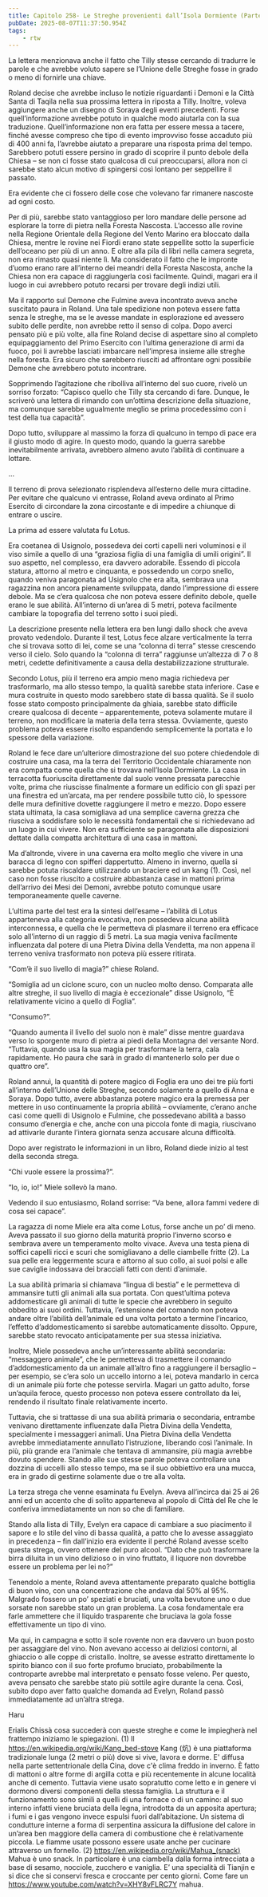 ```yaml
---
title: Capitolo 258- Le Streghe provenienti dall’Isola Dormiente (Parte I)
pubDate: 2025-08-07T11:37:50.954Z
tags:
    - rtw
---
```



La lettera menzionava anche il fatto che Tilly stesse cercando di tradurre le parole e che avrebbe voluto sapere se l’Unione delle Streghe fosse in grado o meno di fornirle una chiave.


Roland decise che avrebbe incluso le notizie riguardanti i Demoni e la Città Santa di Taqila nella sua prossima lettera in riposta a Tilly. Inoltre, voleva aggiungere anche un disegno di Soraya degli eventi precedenti. Forse quell’informazione avrebbe potuto in qualche modo aiutarla con la sua traduzione. Quell’informazione non era fatta per essere messa a tacere, finché avesse compreso che tipo di evento improvviso fosse accaduto più di 400 anni fa, l’avrebbe aiutato a preparare una risposta prima del tempo. Sarebbero potuti essere persino in grado di scoprire il punto debole della Chiesa – se non ci fosse stato qualcosa di cui preoccuparsi, allora non ci sarebbe stato alcun motivo di spingersi così lontano per seppellire il passato.


Era evidente che ci fossero delle cose che volevano far rimanere nascoste ad ogni costo.


Per di più, sarebbe stato vantaggioso per loro mandare delle persone ad esplorare la torre di pietra nella Foresta Nascosta. L’accesso alle rovine nella Regione Orientale della Regione del Vento Marino era bloccato dalla Chiesa, mentre le rovine nei Fiordi erano state seppellite sotto la superficie dell’oceano per più di un anno. E oltre alla pila di libri nella camera segreta, non era rimasto quasi niente lì. Ma considerato il fatto che le impronte d’uomo erano rare all’interno dei meandri della Foresta Nascosta, anche la Chiesa non era capace di raggiungerla così facilmente. Quindi, magari era il luogo in cui avrebbero potuto recarsi per trovare degli indizi utili.


Ma il rapporto sul Demone che Fulmine aveva incontrato aveva anche suscitato paura in Roland. Una tale spedizione non poteva essere fatta senza le streghe, ma se le avesse mandate in esplorazione ed avessero subito delle perdite, non avrebbe retto il senso di colpa. Dopo averci pensato più e più volte, alla fine Roland decise di aspettare sino al completo equipaggiamento del Primo Esercito con l’ultima generazione di armi da fuoco, poi li avrebbe lasciati imbarcare nell’impresa insieme alle streghe nella foresta. Era sicuro che sarebbero riusciti ad affrontare ogni possibile Demone che avrebbero potuto incontrare.


Sopprimendo l’agitazione che ribolliva all’interno del suo cuore, rivelò un sorriso forzato: “Capisco quello che Tilly sta cercando di fare. Dunque, le scriverò una lettera di rimando con un’ottima descrizione della situazione, ma comunque sarebbe ugualmente meglio se prima procedessimo con i test della tua capacità”.


Dopo tutto, sviluppare al massimo la forza di qualcuno in tempo di pace era il giusto modo di agire. In questo modo, quando la guerra sarebbe inevitabilmente arrivata, avrebbero almeno avuto l’abilità di continuare a lottare.


…


Il terreno di prova selezionato risplendeva all’esterno delle mura cittadine. Per evitare che qualcuno vi entrasse, Roland aveva ordinato al Primo Esercito di circondare la zona circostante e di impedire a chiunque di entrare o uscire.


La prima ad essere valutata fu Lotus.


Era coetanea di Usignolo, possedeva dei corti capelli neri voluminosi e il viso simile a quello di una “graziosa figlia di una famiglia di umili origini”. Il suo aspetto, nel complesso, era davvero adorabile. Essendo di piccola statura, attorno al metro e cinquanta, e possedendo un corpo snello, quando veniva paragonata ad Usignolo che era alta, sembrava una ragazzina non ancora pienamente sviluppata, dando l’impressione di essere debole. Ma se c’era qualcosa che non poteva essere definito debole, quelle erano le sue abilità. All’interno di un’area di 5 metri, poteva facilmente cambiare la topografia del terreno sotto i suoi piedi.


La descrizione presente nella lettera era ben lungi dallo shock che aveva provato vedendolo. Durante il test, Lotus fece alzare verticalmente la terra che si trovava sotto di lei, come se una “colonna di terra” stesse crescendo verso il cielo. Solo quando la “colonna di terra” raggiunse un’altezza di 7 o 8 metri, cedette definitivamente a causa della destabilizzazione strutturale.


Secondo Lotus, più il terreno era ampio meno magia richiedeva per trasformarlo, ma allo stesso tempo, la qualità sarebbe stata inferiore. Case e mura costruite in questo modo sarebbero state di bassa qualità. Se il suolo fosse stato composto principalmente da ghiaia, sarebbe stato difficile creare qualcosa di decente – apparentemente, poteva solamente mutare il terreno, non modificare la materia della terra stessa. Ovviamente, questo problema poteva essere risolto espandendo semplicemente la portata e lo spessore della variazione.


Roland le fece dare un’ulteriore dimostrazione del suo potere chiedendole di costruire una casa, ma la terra del Territorio Occidentale chiaramente non era compatta come quella che si trovava nell’Isola Dormiente. La casa in terracotta fuoriuscita direttamente dal suolo venne pressata parecchie volte, prima che riuscisse finalmente a formare un edificio con gli spazi per una finestra ed un’arcata, ma per rendere possibile tutto ciò, lo spessore delle mura definitive dovette raggiungere il metro e mezzo. Dopo essere stata ultimata, la casa somigliava ad una semplice caverna grezza che riusciva a soddisfare solo le necessità fondamentali che si richiedevano ad un luogo in cui vivere. Non era sufficiente se paragonata alle disposizioni dettate dalla compatta architettura di una casa in mattoni.


Ma d’altronde, vivere in una caverna era molto meglio che vivere in una baracca di legno con spifferi dappertutto. Almeno in inverno, quella si sarebbe potuta riscaldare utilizzando un braciere ed un kang (1). Così, nel caso non fosse riuscito a costruire abbastanza case in mattoni prima dell’arrivo dei Mesi dei Demoni, avrebbe potuto comunque usare temporaneamente quelle caverne.


L’ultima parte del test era la sintesi dell’esame – l’abilità di Lotus apparteneva alla categoria evocativa, non possedeva alcuna abilità interconnessa, e quella che le permetteva di plasmare il terreno era efficace solo all’interno di un raggio di 5 metri. La sua magia veniva facilmente influenzata dal potere di una Pietra Divina della Vendetta, ma non appena il terreno veniva trasformato non poteva più essere ritirata.


“Com’è il suo livello di magia?” chiese Roland.


“Somiglia ad un ciclone scuro, con un nucleo molto denso. Comparata alle altre streghe, il suo livello di magia è eccezionale” disse Usignolo, “Ѐ relativamente vicino a quello di Foglia”.


“Consumo?”.


“Quando aumenta il livello del suolo non è male” disse mentre guardava verso lo sporgente muro di pietra ai piedi della Montagna del versante Nord. “Tuttavia, quando usa la sua magia per trasformare la terra, cala rapidamente. Ho paura che sarà in grado di mantenerlo solo per due o quattro ore”.


Roland annuì, la quantità di potere magico di Foglia era uno dei tre più forti all’interno dell’Unione delle Streghe, secondo solamente a quello di Anna e Soraya. Dopo tutto, avere abbastanza potere magico era la premessa per mettere in uso continuamente la propria abilità – ovviamente, c’erano anche casi come quelli di Usignolo e Fulmine, che possedevano abilità a basso consumo d’energia e che, anche con una piccola fonte di magia, riuscivano ad attivarle durante l’intera giornata senza accusare alcuna difficoltà.


Dopo aver registrato le informazioni in un libro, Roland diede inizio al test della seconda strega.


“Chi vuole essere la prossima?”.


“Io, io, io!” Miele sollevò la mano.


Vedendo il suo entusiasmo, Roland sorrise: “Va bene, allora fammi vedere di cosa sei capace”.


La ragazza di nome Miele era alta come Lotus, forse anche un po’ di meno. Aveva passato il suo giorno della maturità proprio l’inverno scorso e sembrava avere un temperamento molto vivace. Aveva una testa piena di soffici capelli ricci e scuri che somigliavano a delle ciambelle fritte (2). La sua pelle era leggermente scura e attorno al suo collo, ai suoi polsi e alle sue caviglie indossava dei bracciali fatti con denti d’animale.


La sua abilità primaria si chiamava “lingua di bestia” e le permetteva di ammansire tutti gli animali alla sua portata. Con quest’ultima poteva addomesticare gli animali di tutte le specie che avrebbero in seguito obbedito ai suoi ordini. Tuttavia, l’estensione del comando non poteva andare oltre l’abilità dell’animale ed una volta portato a termine l’incarico, l’effetto d’addomesticamento si sarebbe automaticamente dissolto. Oppure, sarebbe stato revocato anticipatamente per sua stessa iniziativa.


Inoltre, Miele possedeva anche un’interessante abilità secondaria: “messaggero animale”, che le permetteva di trasmettere il comando d’addomesticamento da un animale all’altro fino a raggiungere il bersaglio – per esempio, se c’era solo un uccello intorno a lei, poteva mandarlo in cerca di un animale più forte che potesse servirla. Magari un gatto adulto, forse un’aquila feroce, questo processo non poteva essere controllato da lei, rendendo il risultato finale relativamente incerto.


Tuttavia, che si trattasse di una sua abilità primaria o secondaria, entrambe venivano direttamente influenzate dalla Pietra Divina della Vendetta, specialmente i messaggeri animali. Una Pietra Divina della Vendetta avrebbe immediatamente annullato l’istruzione, liberando così l’animale. In più, più grande era l’animale che tentava di ammansire, più magia avrebbe dovuto spendere. Stando alle sue stesse parole poteva controllare una dozzina di uccelli allo stesso tempo, ma se il suo obbiettivo era una mucca, era in grado di gestirne solamente due o tre alla volta.


La terza strega che venne esaminata fu Evelyn. Aveva all’incirca dai 25 ai 26 anni ed un accento che di solito apparteneva al popolo di Città del Re che le conferiva immediatamente un non so che di familiare.


Stando alla lista di Tilly, Evelyn era capace di cambiare a suo piacimento il sapore e lo stile del vino di bassa qualità, a patto che lo avesse assaggiato in precedenza – fin dall’inizio era evidente il perché Roland avesse scelto questa strega, ovvero ottenere del puro alcool. “Dato che può trasformare la birra diluita in un vino delizioso o in vino fruttato, il liquore non dovrebbe essere un problema per lei no?”


Tenendolo a mente, Roland aveva attentamente preparato qualche bottiglia di buon vino, con una concentrazione che andava dal 50% al 95%. Malgrado fossero un po’ speziati e bruciati, una volta bevutone uno o due sorsate non sarebbe stato un gran problema. La cosa fondamentale era farle ammettere che il liquido trasparente che bruciava la gola fosse effettivamente un tipo di vino.


Ma qui, in campagna e sotto il sole rovente non era davvero un buon posto per assaggiare del vino. Non avevano accesso ai deliziosi contorni, al ghiaccio o alle coppe di cristallo. Inoltre, se avesse estratto direttamente lo spirito bianco con il suo forte profumo bruciato, probabilmente la controparte avrebbe mal interpretato e pensato fosse veleno. Per questo, aveva pensato che sarebbe stato più sottile agire durante la cena. Così, subito dopo aver fatto qualche domanda ad Evelyn, Roland passò immediatamente ad un’altra strega.






Haru






Erialis Chissà cosa succederà con queste streghe e come le impiegherà nel frattempo iniziamo le spiegazioni. (1) Il https://en.wikipedia.org/wiki/Kang_bed-stove Kang  (炕)  è una piattaforma tradizionale lunga (2 metri o più) dove si vive, lavora e dorme. E' diffusa nella parte settentrionale della Cina, dove c'è clima freddo in inverno. È fatto di mattoni o altre forme di argilla cotta e più recentemente in alcune località anche di cemento. Tuttavia viene usato sopratutto come letto e in genere vi dormono diversi componenti della stessa famiglia. 
La struttura e il funzionamento sono simili a quelli di una fornace o di un camino: al suo interno infatti viene bruciata della legna, introdotta da un apposita apertura; i fumi e i gas vengono invece espulsi fuori dall’abitazione. Un sistema di condutture interne a forma di serpentina assicura la diffusione del calore in un’area ben maggiore della camera di combustione che è relativamente piccola. 
Le fiamme usate possono essere usate anche per cucinare attraverso un fornello. (2) https://en.wikipedia.org/wiki/Mahua_(snack) Mahua è uno snack. In particolare è una ciambella dalla forma intrecciata a base di sesamo, nocciole, zucchero e vaniglia. E’ una specialità di Tianjin e si dice che si conservi fresca e croccante per cento giorni. Come fare un https://www.youtube.com/watch?v=XHY8vFLRC7Y mahua.




                                


                                



